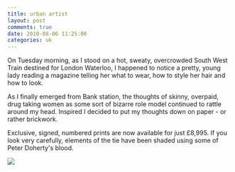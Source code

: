 ```yaml
---
title: urban artist
layout: post
comments: true
date: 2010-08-06 11:25:00
categories: uk
---
```

On Tuesday morning, as I stood on a hot, sweaty, overcrowded South
West Train destined for London Waterloo, I happened to notice a
pretty, young lady reading a magazine telling her what to wear, how to
style her hair and how to look.

As I finally emerged from Bank station, the thoughts of skinny,
overpaid, drug taking women as some sort of bizarre role model
continued to rattle around my head. Inspired I decided to put my
thoughts down on paper - or rather brickwork.

Exclusive, signed, numbered prints are now available for just
&pound;8,995. If you look very carefully, elements of the tie have
been shaded using some of Peter Doherty's blood.

<a href="http://picasaweb.google.co.uk/lh/photo/lRnYv_tqQiGi0rn2OPQ9Kg?feat=embedwebsite"><img src="http://lh4.ggpht.com/_l2uGy1RGCiE/TFvuQdr3vHI/AAAAAAAABmc/mHXxjh6rLkA/s400/03082010.jpg"
/></a>
